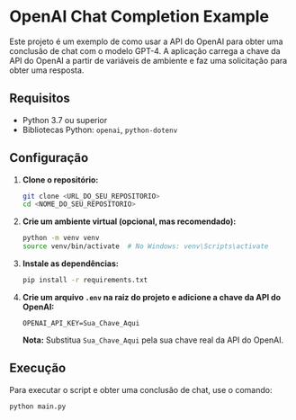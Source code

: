 # OpenAI Chat Completion Example

Este projeto é um exemplo de como usar a API do OpenAI para obter uma conclusão de chat com o modelo GPT-4. A aplicação carrega a chave da API do OpenAI a partir de variáveis de ambiente e faz uma solicitação para obter uma resposta.

## Requisitos

- Python 3.7 ou superior
- Bibliotecas Python: `openai`, `python-dotenv`

## Configuração

1. **Clone o repositório:**

    ```bash
    git clone <URL_DO_SEU_REPOSITORIO>
    cd <NOME_DO_SEU_REPOSITORIO>
    ```

2. **Crie um ambiente virtual (opcional, mas recomendado):**

    ```bash
    python -m venv venv
    source venv/bin/activate  # No Windows: venv\Scripts\activate
    ```

3. **Instale as dependências:**

    ```bash
    pip install -r requirements.txt
    ```

4. **Crie um arquivo `.env` na raiz do projeto e adicione a chave da API do OpenAI:**

    ```plaintext
    OPENAI_API_KEY=Sua_Chave_Aqui
    ```

    **Nota:** Substitua `Sua_Chave_Aqui` pela sua chave real da API do OpenAI.

## Execução

Para executar o script e obter uma conclusão de chat, use o comando:

```bash
python main.py
